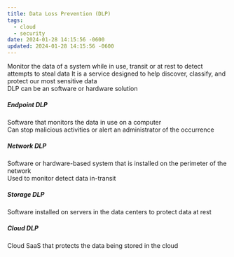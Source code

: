 ```yaml
---
title: Data Loss Prevention (DLP)
tags:
  - cloud
  - security
date: 2024-01-28 14:15:56 -0600
updated: 2024-01-28 14:15:56 -0600
---
```


Monitor the data of a system while in use, transit or at rest to detect attempts to steal data
It is a service designed to help discover, classify, and protect our most sensitive data  
DLP can be an software or hardware solution

##### Endpoint DLP
Software that monitors the data in use on a computer  
Can stop malicious activities or alert an administrator of the occurrence

##### Network DLP
Software or hardware-based system that is installed on the perimeter of the network  
Used to monitor detect data in-transit

##### Storage DLP
Software installed on servers in the data centers to protect data at rest

##### Cloud DLP
Cloud SaaS that protects the data being stored in the cloud
